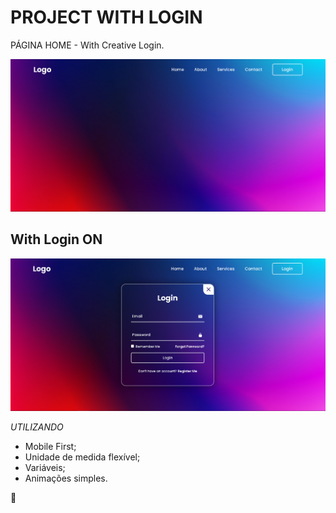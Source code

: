 # PROJECT WITH LOGIN

PÁGINA HOME - With Creative Login.

![image](project.login.png)

## With Login ON

![image](project.loginON.png)

_UTILIZANDO_

- Mobile First;
- Unidade de medida flexível;
- Variáveis;
- Animações simples.

🚀
